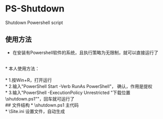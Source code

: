 # PS-Shutdown
Shutdown Powershell script 
## 使用方法
* 在安装有Powershell软件的系统，且执行策略为无限制，就可以直接运行了<br> 
<br>
* 本人使用方法：<br> 
<br>
* 1.按Win+R，打开运行<br> 
* 2.输入"PowerShell Start -Verb RunAs PowerShell"， 确认，作用是提权<br> 
* 3.输入"PowerShell -ExecutionPolicy Unrestricted "下载位置\shutdown.ps1""，回车就可运行了<br> 
## 文件结构
* \shutdown.ps1    主代码<br> 
* \Site.ini    设置文件，自动生成<br> 

